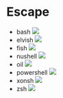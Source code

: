 # Escape

- bash
![](./escape/out/escape.bash.gif)
- elvish
![](./escape/out/escape.elvish.gif)
- fish
![](./escape/out/escape.fish.gif)
- nushell
![](./escape/out/escape.nushell.gif)
- oil
![](./escape/out/escape.oil.gif)
- powershell
![](./escape/out/escape.powershell.gif)
- xonsh
![](./escape/out/escape.xonsh.gif)
- zsh
![](./escape/out/escape.zsh.gif)
